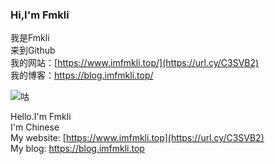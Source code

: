 ### Hi,I'm Fmkli  
我是Fmkli  
来到Github  
我的网站：[https://www.imfmkli.top/](https://url.cy/C3SVB2)  
我的博客：https://blog.imfmkli.top/  

![咕](https://github-readme-stats.vercel.app/api?username=fmkli&show_icons=true&theme=ocean_dark)

Hello.I'm Fmkli  
I'm Chinese  
My website: [https://www.imfmkli.top](https://url.cy/C3SVB2)  
My blog: https://blog.imfmkli.top  


